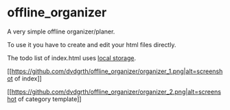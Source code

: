 # offline_organizer
A very simple offline organizer/planer.

To use it you have to create and edit your html files directly.

The todo list of index.html uses [local storage](https://developer.mozilla.org/en-US/docs/Web/API/Window/localStorage).

[[https://github.com/dvdgrth/offline_organizer/organizer_1.png|alt=screenshot of index]]

[[https://github.com/dvdgrth/offline_organizer/organizer_2.png|alt=screenshot of category template]]
